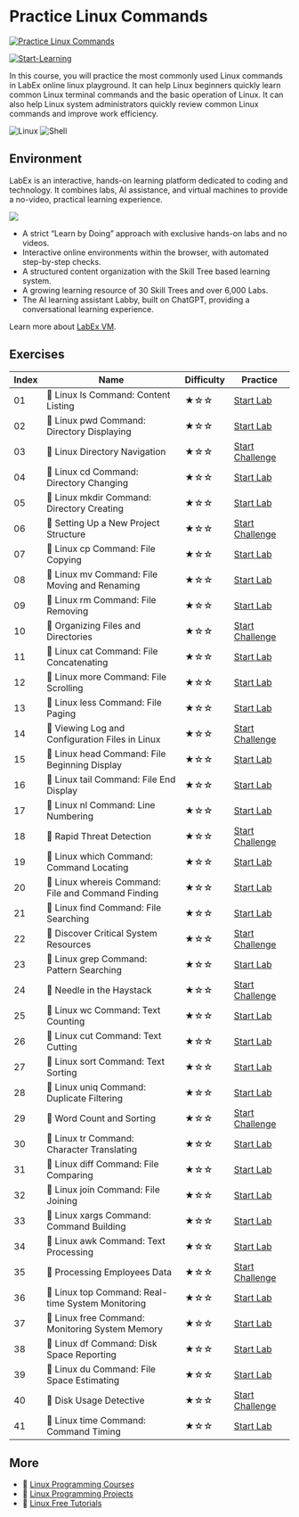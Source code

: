 # Practice Linux Commands

[![Practice Linux Commands](https://cover-creator.appbot.io/linux-basic-commands-practice-online.png)](https://labex.io/courses/linux-basic-commands-practice-online)

[![Start-Learning](https://img.shields.io/badge/Start-Learning-whitesmoke?style=for-the-badge)](https://labex.io/courses/linux-basic-commands-practice-online)

In this course, you will practice the most commonly used Linux commands in LabEx online linux playground. It can help Linux beginners quickly learn common Linux terminal commands and the basic operation of Linux. It can also help Linux system administrators quickly review common Linux commands and improve work efficiency.

![Linux](https://img.shields.io/badge/Linux-whitesmoke?style=for-the-badge&logo=linux)
![Shell](https://img.shields.io/badge/Shell-whitesmoke?style=for-the-badge&logo=shell)


## Environment

LabEx is an interactive, hands-on learning platform dedicated to coding and technology. It combines labs, AI assistance, and virtual machines to provide a no-video, practical learning experience.

![](https://tutorial-screenshot.getvm.io/images/vm-1725247253.png)

- A strict “Learn by Doing” approach with exclusive hands-on labs and no videos.
- Interactive online environments within the browser, with automated step-by-step checks.
- A structured content organization with the Skill Tree based learning system.
- A growing learning resource of 30 Skill Trees and over 6,000 Labs.
- The AI learning assistant Labby, built on ChatGPT, providing a conversational learning experience.

Learn more about [LabEx VM](https://support.labex.io/using-labex/virtual-machine).

## Exercises

|   Index | Name                                              | Difficulty   | Practice                                                                                                                       |
|---------|---------------------------------------------------|--------------|--------------------------------------------------------------------------------------------------------------------------------|
|      01 | 📖 Linux ls Command: Content Listing               | ★☆☆          | <a target='_blank' href='https://labex.io/tutorials/linux-linux-ls-command-content-listing-219205'>Start Lab</a>               |
|      02 | 📖 Linux pwd Command: Directory Displaying         | ★☆☆          | <a target='_blank' href='https://labex.io/tutorials/linux-linux-pwd-command-directory-displaying-209734'>Start Lab</a>         |
|      03 | 🎯 Linux Directory Navigation                      | ★☆☆          | <a target='_blank' href='https://labex.io/labs/linux-directory-navigation-387844'>Start Challenge</a>                          |
|      04 | 📖 Linux cd Command: Directory Changing            | ★☆☆          | <a target='_blank' href='https://labex.io/tutorials/linux-linux-cd-command-directory-changing-209733'>Start Lab</a>            |
|      05 | 📖 Linux mkdir Command: Directory Creating         | ★☆☆          | <a target='_blank' href='https://labex.io/tutorials/linux-linux-mkdir-command-directory-creating-209739'>Start Lab</a>         |
|      06 | 🎯 Setting Up a New Project Structure              | ★☆☆          | <a target='_blank' href='https://labex.io/labs/linux-setting-up-a-new-project-structure-387859'>Start Challenge</a>            |
|      07 | 📖 Linux cp Command: File Copying                  | ★☆☆          | <a target='_blank' href='https://labex.io/tutorials/linux-linux-cp-command-file-copying-209744'>Start Lab</a>                  |
|      08 | 📖 Linux mv Command: File Moving and Renaming      | ★☆☆          | <a target='_blank' href='https://labex.io/tutorials/linux-linux-mv-command-file-moving-and-renaming-209743'>Start Lab</a>      |
|      09 | 📖 Linux rm Command: File Removing                 | ★☆☆          | <a target='_blank' href='https://labex.io/tutorials/linux-linux-rm-command-file-removing-209741'>Start Lab</a>                 |
|      10 | 🎯 Organizing Files and Directories                | ★☆☆          | <a target='_blank' href='https://labex.io/labs/linux-organizing-files-and-directories-387877'>Start Challenge</a>              |
|      11 | 📖 Linux cat Command: File Concatenating           | ★☆☆          | <a target='_blank' href='https://labex.io/tutorials/linux-linux-cat-command-file-concatenating-210986'>Start Lab</a>           |
|      12 | 📖 Linux more Command: File Scrolling              | ★☆☆          | <a target='_blank' href='https://labex.io/tutorials/linux-linux-more-command-file-scrolling-214299'>Start Lab</a>              |
|      13 | 📖 Linux less Command: File Paging                 | ★☆☆          | <a target='_blank' href='https://labex.io/tutorials/linux-linux-less-command-file-paging-214301'>Start Lab</a>                 |
|      14 | 🎯 Viewing Log and Configuration Files in Linux    | ★☆☆          | <a target='_blank' href='https://labex.io/labs/linux-viewing-log-and-configuration-files-in-linux-387914'>Start Challenge</a>  |
|      15 | 📖 Linux head Command: File Beginning Display      | ★☆☆          | <a target='_blank' href='https://labex.io/tutorials/linux-linux-head-command-file-beginning-display-214302'>Start Lab</a>      |
|      16 | 📖 Linux tail Command: File End Display            | ★☆☆          | <a target='_blank' href='https://labex.io/tutorials/linux-linux-tail-command-file-end-display-214303'>Start Lab</a>            |
|      17 | 📖 Linux nl Command: Line Numbering                | ★☆☆          | <a target='_blank' href='https://labex.io/tutorials/linux-linux-nl-command-line-numbering-210988'>Start Lab</a>                |
|      18 | 🎯 Rapid Threat Detection                          | ★☆☆          | <a target='_blank' href='https://labex.io/labs/linux-rapid-threat-detection-387930'>Start Challenge</a>                        |
|      19 | 📖 Linux which Command: Command Locating           | ★☆☆          | <a target='_blank' href='https://labex.io/tutorials/linux-linux-which-command-command-locating-215210'>Start Lab</a>           |
|      20 | 📖 Linux whereis Command: File and Command Finding | ★☆☆          | <a target='_blank' href='https://labex.io/tutorials/linux-linux-whereis-command-file-and-command-finding-215211'>Start Lab</a> |
|      21 | 📖 Linux find Command: File Searching              | ★☆☆          | <a target='_blank' href='https://labex.io/tutorials/linux-linux-find-command-file-searching-219191'>Start Lab</a>              |
|      22 | 🎯 Discover Critical System Resources              | ★☆☆          | <a target='_blank' href='https://labex.io/labs/linux-discover-critical-system-resources-388032'>Start Challenge</a>            |
|      23 | 📖 Linux grep Command: Pattern Searching           | ★☆☆          | <a target='_blank' href='https://labex.io/tutorials/linux-linux-grep-command-pattern-searching-219192'>Start Lab</a>           |
|      24 | 🎯 Needle in the Haystack                          | ★☆☆          | <a target='_blank' href='https://labex.io/labs/linux-needle-in-the-haystack-388109'>Start Challenge</a>                        |
|      25 | 📖 Linux wc Command: Text Counting                 | ★☆☆          | <a target='_blank' href='https://labex.io/tutorials/linux-linux-wc-command-text-counting-219200'>Start Lab</a>                 |
|      26 | 📖 Linux cut Command: Text Cutting                 | ★☆☆          | <a target='_blank' href='https://labex.io/tutorials/linux-linux-cut-command-text-cutting-219187'>Start Lab</a>                 |
|      27 | 📖 Linux sort Command: Text Sorting                | ★☆☆          | <a target='_blank' href='https://labex.io/tutorials/linux-linux-sort-command-text-sorting-219196'>Start Lab</a>                |
|      28 | 📖 Linux uniq Command: Duplicate Filtering         | ★☆☆          | <a target='_blank' href='https://labex.io/tutorials/linux-linux-uniq-command-duplicate-filtering-219199'>Start Lab</a>         |
|      29 | 🎯 Word Count and Sorting                          | ★☆☆          | <a target='_blank' href='https://labex.io/labs/linux-word-count-and-sorting-388125'>Start Challenge</a>                        |
|      30 | 📖 Linux tr Command: Character Translating         | ★☆☆          | <a target='_blank' href='https://labex.io/tutorials/linux-linux-tr-command-character-translating-219198'>Start Lab</a>         |
|      31 | 📖 Linux diff Command: File Comparing              | ★☆☆          | <a target='_blank' href='https://labex.io/tutorials/linux-linux-diff-command-file-comparing-219189'>Start Lab</a>              |
|      32 | 📖 Linux join Command: File Joining                | ★☆☆          | <a target='_blank' href='https://labex.io/tutorials/linux-linux-join-command-file-joining-219193'>Start Lab</a>                |
|      33 | 📖 Linux xargs Command: Command Building           | ★☆☆          | <a target='_blank' href='https://labex.io/tutorials/linux-linux-xargs-command-command-building-219201'>Start Lab</a>           |
|      34 | 📖 Linux awk Command: Text Processing              | ★☆☆          | <a target='_blank' href='https://labex.io/tutorials/linux-linux-awk-command-text-processing-388493'>Start Lab</a>              |
|      35 | 🎯 Processing Employees Data                       | ★☆☆          | <a target='_blank' href='https://labex.io/labs/linux-processing-employees-data-388132'>Start Challenge</a>                     |
|      36 | 📖 Linux top Command: Real-time System Monitoring  | ★☆☆          | <a target='_blank' href='https://labex.io/tutorials/linux-linux-top-command-real-time-system-monitoring-388500'>Start Lab</a>  |
|      37 | 📖 Linux free Command: Monitoring System Memory    | ★☆☆          | <a target='_blank' href='https://labex.io/tutorials/linux-linux-free-command-monitoring-system-memory-388496'>Start Lab</a>    |
|      38 | 📖 Linux df Command: Disk Space Reporting          | ★☆☆          | <a target='_blank' href='https://labex.io/tutorials/linux-linux-df-command-disk-space-reporting-219188'>Start Lab</a>          |
|      39 | 📖 Linux du Command: File Space Estimating         | ★☆☆          | <a target='_blank' href='https://labex.io/tutorials/linux-linux-du-command-file-space-estimating-219190'>Start Lab</a>         |
|      40 | 🎯 Disk Usage Detective                            | ★☆☆          | <a target='_blank' href='https://labex.io/labs/linux-disk-usage-detective-388099'>Start Challenge</a>                          |
|      41 | 📖 Linux time Command: Command Timing              | ★☆☆          | <a target='_blank' href='https://labex.io/tutorials/linux-linux-time-command-command-timing-219197'>Start Lab</a>              |

## More

- 🔗 [Linux Programming Courses](https://github.com/labex-labs/awesome-programming-courses)
- 🔗 [Linux Programming Projects](https://github.com/labex-labs/awesome-programming-projects)
- 🔗 [Linux Free Tutorials](https://github.com/labex-labs/linux-free-tutorials)

